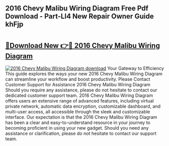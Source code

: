## 2016 Chevy Malibu Wiring Diagram Free Pdf Download - Part-Ll4 New Repair Owner Guide khFjp

# <h2><a href="http://dfs5ufz.blite.top/?on=2016+Chevy+Malibu+Wiring+Diagram">🔗Download New 👉🔴 2016 Chevy Malibu Wiring Diagram</a></h2>

[![2016 Chevy Malibu Wiring Diagram download](https://i.imgur.com/lujVjoI.png)](http://dfs5ufz.blite.top/?on=2016+Chevy+Malibu+Wiring+Diagram)
Your Gateway to Efficiency This guide explores the ways your new 2016 Chevy Malibu Wiring Diagram can streamline your workflow and boost productivity. Please Contact Customer Support for Assistance 2016 Chevy Malibu Wiring Diagram Should you require any assistance, please do not hesitate to contact our dedicated customer support team. 2016 Chevy Malibu Wiring Diagram offers users an extensive range of advanced features, including virtual private network, automatic data encryption, customizable dashboard, and multi-user access, all accessible through the sleek and customizable interface. Our expectation is that the 2016 Chevy Malibu Wiring Diagram has been a clear and easy-to-understand resource in your journey to becoming proficient in using your new gadget. Should you need any assistance or clarification, please do not hesitate to contact our support team.
